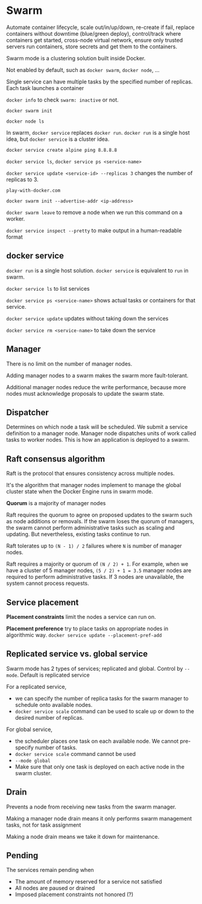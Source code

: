 # Swarm

Automate container lifecycle, scale out/in/up/down, re-create if fail, replace containers without downtime (blue/green 
deploy), control/track where containers get started, cross-node virtual network, ensure only trusted servers run containers,
store secrets and get them to the containers.

Swarm mode is a clustering solution built inside Docker.

Not enabled by default, such as `docker swarm`, `docker node`, ...

Single service can have multiple tasks by the specified number of replicas. Each task launches a container

`docker info` to check `swarm: inactive` or not.

`docker swarm init`

`docker node ls`

In swarm, `docker service` replaces `docker run`. `docker run` is a single host idea, but `docker service` is a cluster
idea.

`docker service create alpine ping 8.8.8.8`

`docker service ls`, `docker service ps <service-name>`

`docker service update <service-id> --replicas 3` changes the number of replicas to 3.

`play-with-docker.com`

`docker swarm init --advertise-addr <ip-address>`

`docker swarm leave` to remove a node when we run this command on a worker.

`docker service inspect --pretty` to make output in a human-readable format

## docker service

`docker run` is a single host solution. `docker service` is equivalent to `run` in swarm.

`docker service ls` to list services

`docker service ps <service-name>` shows actual tasks or containers for that service.

`docker service update` updates without taking down the services

`docker service rm <service-name>` to take down the service

## Manager

There is no limit on the number of manager nodes.

Adding manager nodes to a swarm makes the swarm more fault-tolerant.

Additional manager nodes reduce the write performance, because more nodes must acknowledge proposals to update the swarm
state.

## Dispatcher

Determines on which node a task will be scheduled. We submit a service definition to a manager node. Manager node dispatches
units of work called tasks to worker nodes. This is how an application is deployed to a swarm.

## Raft consensus algorithm

Raft is the protocol that ensures consistency across multiple nodes.

It's the algorithm that manager nodes implement to manage the global cluster state when the Docker Engine runs in swarm mode.

**Quorum** is a majority of manager nodes

Raft requires the quorum to agree on proposed updates to the swarm such as node additions or removals. If the swarm loses
the quorum of managers, the swarm cannot perform administrative tasks such as scaling and updating. But nevertheless, 
existing tasks continue to run.

Raft tolerates up to `(N - 1) / 2` failures where `N` is number of manager nodes.

Raft requires a majority or quorum of `(N / 2) + 1`. For example, when we have a cluster of 5 manager nodes, `(5 / 2) + 1
= 3.5` manager nodes are required to perform administrative tasks. If 3 nodes are unavailable, the system cannot process requests.

## Service placement

**Placement constraints** limit the nodes a service can run on.

**Placement preference** try to place tasks on appropriate nodes in algorithmic way. `docker service update --placement-pref-add
`

## Replicated service vs. global service

Swarm mode has 2 types of services; replicated and global. Control by `--mode`. Default is replicated service

For a replicated service, 
- we can specify the number of replica tasks for the swarm manager to schedule onto available nodes.
- `docker service scale` command can be used to scale up or down to the desired number of replicas.

For global service, 
- the scheduler places one task on each available node. We cannot pre-specify number of tasks. 
- `docker service scale` command cannot be used
- `--mode global`
- Make sure that only one task is deployed on each active node in the swarm cluster.

## Drain

Prevents a node from receiving new tasks from the swarm manager.

Making a manager node drain means it only performs swarm management tasks, not for task assignment

Making a node drain means we take it down for maintenance.

## Pending

The services remain pending when
- The amount of memory reserved for a service not satisfied
- All nodes are paused or drained
- Imposed placement constraints not honored (?)
